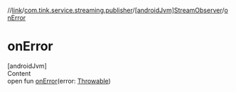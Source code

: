 //[link](../../index.md)/[com.tink.service.streaming.publisher](../index.md)/[[androidJvm]StreamObserver](index.md)/[onError](on-error.md)



# onError  
[androidJvm]  
Content  
open fun [onError](on-error.md)(error: [Throwable](https://kotlinlang.org/api/latest/jvm/stdlib/kotlin/-throwable/index.html))  



